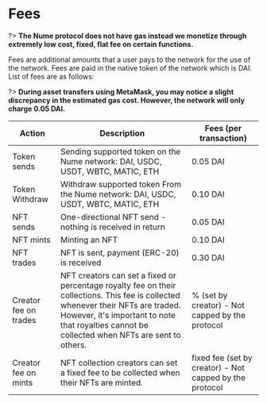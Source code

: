 
# Fees 
?> **The Nume protocol does not have gas instead we monetize through extremely low cost, fixed, flat fee on certain functions.**

Fees are additional amounts that a user pays to the network for the use of the network. Fees are paid in the native token of the network which is DAI. List of fees are as follows:

?> **During asset transfers using MetaMask, you may notice a slight discrepancy in the estimated gas cost. However, the network will only charge 0.05 DAI.**


| Action       | Description   | Fees (per transaction)    |
|---------------|-------------|-------------|
| Token sends     | Sending supported token on the Nume network: DAI, USDC, USDT, WBTC, MATIC, ETH     | 0.05 DAI      |
| Token Withdraw     | Withdraw supported token From the Nume network: DAI, USDC, USDT, WBTC, MATIC, ETH     | 0.10 DAI      |
| NFT sends         | One-directional NFT send - nothing is received in return                   | 0.05 DAI      |
| NFT mints          | Minting an NFT                   | 0.10 DAI      |
| NFT trades            | NFT is sent, payment (ERC-20) is received                  | 0.30 DAI    |
|Creator fee on trades    | NFT creators can set a fixed or percentage royalty fee on their collections. This fee is collected whenever their NFTs are traded. However, it's important to note that royalties cannot be collected when NFTs are sent to others.                    | % (set by creator) - Not capped by the protocol |
|Creator fee on mints         | NFT collection creators can set a fixed fee to be collected when their NFTs are minted.               | fixed fee (set by creator) - Not capped by the protocol |

<!-- <div style="background-color: yellow; padding: 10px;">
During asset transfers using MetaMask, you may notice a slight discrepancy in the estimated gas cost. However, the network will only charge 0.05 DAI.
</div> -->

